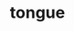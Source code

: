 ---
layout: smileys&emotion
title: tongue
emoji: tongue
permalink: 👅.html
image: assets/img/3moji/tongue.png
---